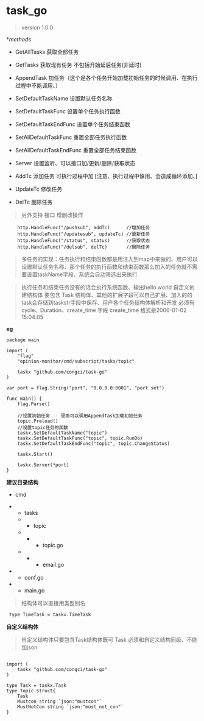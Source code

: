 # task_go
>version 1.0.0

**methods*

- GetAllTasks 获取全部任务
- GetTasks 获取现有任务 不包括开始延后任务(非延时)
- AppendTask 加任务（这个是各个任务开始加载初始任务的时候调用、在执行过程中不能调用、）
- SetDefaultTaskName 设置默认任务名称
- SetDefaultTaskFunc 设置单个任务执行函数
- SetDefaultTaskEndFunc 设置单个任务结束函数
- SetAllDefaultTaskFunc 重置全部任务执行函数
- SetAllDefaultTaskEndFunc 重置全部任务结束函数
- Server 设置监听、可以接口加/更新/删除/获取状态 

- AddTc 添加任务 可执行过程中加 [注意、执行过程中慎用、会造成循环添加、]
- UpdateTc 修改任务
- DelTc 删除任务

> 另外支持 接口 增删改操作
```
    http.HandleFunc("/pushsub", addTc)      //增加任务
	http.HandleFunc("/updatesub", updateTc) //更新任务
	http.HandleFunc("/status", status)      //获取状态
	http.HandleFunc("/delsub", delTc)       //删除任务
```


> 多任务的实现：任务执行和结束函数都是用注入到map中来做的、用户可以设置默认任务名称、那个任务的执行函数和结束函数那么加入的任务就不需要设置taskName字段、系统会自动筛选出来执行

> 执行任务和结束任务没有的话会执行系统函数、输出hello world
> 自定义创建结构体 要包含 Task 结构体、其他的扩展字段可以自己扩展、加入的的task会存储到taskstr字段中保存、用户各个任务结构体解析和开发
> 必须有cycle、Duration、create_time 字段 create_time 格式是2006-01-02 15:04:05

**eg**
```
package main

import (
	"flag"
	"opinion-monitor/cmd/subscript/tasks/topic"

	taskx "github.com/congci/task-go"
)

var port = flag.String("port", "0.0.0.0:8001", "port set")

func main() {
	flag.Parse()

	//设置初始任务 -- 里面可以调用AppendTask加载初始任务
	topic.Preload()
	//设置topic任务的函数
	taskx.SetDefaultTaskName("topic")
	taskx.SetDefaultTaskFunc("topic", topic.RunDo)
	taskx.SetDefaultTaskEndFunc("topic", topic.ChangeStatus)
	
	taskx.Start()

	taskx.Server(*port)
}
```


**建议目录结构**
- cmd
- - tasks 
  - - topic 
  - - - topic.go
  - - - email.go
    
- - conf.go
- - main.go

> 结构体可以直接用类型别名  
```
 type TimeTask = taskx.TimeTask
```
**自定义结构体**

> 自定义结构体只要包含Task结构体既可
> Task 必须和自定义结构同级、不能加json
```

import (
	taskx "github.com/congci/task-go"
)

type Task = taskx.Task
type Topic struct{
	Task              
	Mustcon string `json:"mustcon"`
	MustNotCon string `json:"must_not_con"`
}
```